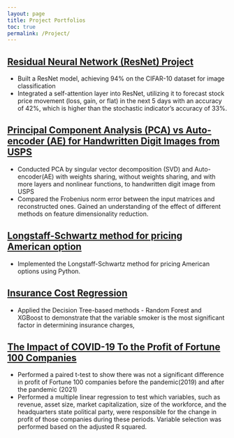 ```yaml
---
layout: page
title: Project Portfolios
toc: true
permalink: /Project/
---
```

## [Residual Neural Network (ResNet) Project](https://github.com/zhiweilin27/ResNet)
  - Built a ResNet model, achieving 94% on the CIFAR-10 dataset for image classification
  - Integrated a self-attention layer into ResNet, utilizing it to forecast stock price movement (loss, gain, or flat) in the next 5 days with an accuracy of 42%, which is higher than the stochastic indicator’s accuracy of 33%.
## [Principal Component Analysis (PCA) vs Auto-encoder (AE) for Handwritten Digit Images from USPS](https://github.com/zhiweilin27/PCA)
   - Conducted PCA by singular vector decomposition (SVD) and Auto-encoder(AE) with weights sharing, without weights sharing, and with more layers and nonlinear functions, to handwritten digit image from USPS
   - Compared the Frobenius norm error between the input matrices and reconstructed ones. Gained an understanding of the effect of different methods on feature dimensionality reduction.
## [Longstaff-Schwartz method for pricing American option](https://github.com/zhiweilin27/AMS-514/blob/main/AMS%20514%20Project%20Implementation.ipynb)
  - Implemented the Longstaff-Schwartz method for pricing American options using Python.
## [Insurance Cost Regression](https://zhiweilin27.github.io/Data-analysis-in-R/Insurance-Cost.html)
  - Applied the Decision Tree-based methods - Random Forest and XGBoost to demonstrate that the variable smoker is the most significant factor in determining insurance charges, 
## [The Impact of COVID-19 To the Profit of Fortune 100 Companies](https://github.com/zhiweilin27/term-report-/blob/main/%20Project%20Report.pdf)
  - Performed a paired t-test to show there was not a significant difference in profit of Fortune 100 companies before the pandemic(2019) and after the pandemic (2021)
  - Performed a multiple linear regression to test which variables, such as revenue, asset size, market capitalization, size of the workforce, and the headquarters state political party, were responsible for the change in profit of those companies during these periods. Variable selection was performed based on the adjusted R squared.
